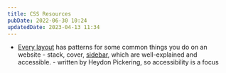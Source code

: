 ```yaml
---
title: CSS Resources
pubDate: 2022-06-30 10:24
updatedDate: 2023-04-13 11:34
---
```


- [Every layout](https://every-layout.dev/) has patterns for some common things you do on an website - stack, cover, [sidebar](https://every-layout.dev/layouts/sidebar/), which are well-explained and accessible. - written by Heydon Pickering, so accessibility is a focus
